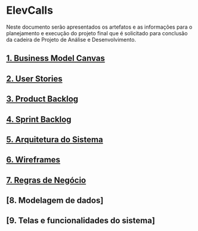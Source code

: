 # ElevCalls

Neste documento serão apresentados os artefatos e as informações para o planejamento e execução do projeto final que é solicitado para conclusão da cadeira de Projeto de Análise e Desenvolvimento.

## [1. Business Model Canvas](https://github.com/elglaubera/ElevCalls/blob/master/business_model_canvas.md)
## [2. User Stories](https://github.com/elglaubera/ElevCalls/blob/master/user_stories.md)
## [3. Product Backlog](https://github.com/elglaubera/ElevCalls/blob/master/product_backlog.md)
## [4. Sprint Backlog](https://github.com/elglaubera/ElevCalls/blob/master/sprint_backlog.md)
## [5. Arquitetura do Sistema](https://github.com/elglaubera/ElevCalls/blob/master/arquitetura_sistema.md)
## [6. Wireframes](https://github.com/elglaubera/ElevCalls/blob/master/wireframes.md)
## [7. Regras de Negócio](https://github.com/elglaubera/ElevCalls/blob/master/regras_de_negocio.md)
## [8. Modelagem de dados]
## [9. Telas e funcionalidades do sistema]

